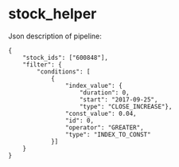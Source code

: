 # stock_helper


Json description of pipeline:

```
{
	"stock_ids": ["600848"], 
	"filter": {
		"conditions": [
			{
				"index_value": {
					"duration": 0, 
					"start": "2017-09-25", 
					"type": "CLOSE_INCREASE"}, 
				"const_value": 0.04, 
				"id": 0, 
				"operator": "GREATER", 
				"type": "INDEX_TO_CONST"
			}]
	}
}

```